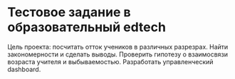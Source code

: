 # Тестовое задание в образовательный edtech
Цель проекта: посчитать отток учеников в различных разрезрах. Найти закономерности и сделать выводы. Проверить гипотезу о взаимосвязи возраста учителя и выбываемостью. Разработать управленческий dashboard.

